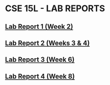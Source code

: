 # **CSE 15L - LAB REPORTS**
## **[Lab Report 1 (Week 2)](https://taniachen.github.io/cse15l-lab-reports/lab-report-1-week-2)**

## **[Lab Report 2 (Weeks 3 & 4)](https://taniachen.github.io/cse15l-lab-reports/lab-report-2-week-3&4)**

## **[Lab Report 3 (Week 6)](https://taniachen.github.io/cse15l-lab-reports/lab-report-3-week-6)**

## **[Lab Report 4 (Week 8)](https://taniachen.github.io/cse15l-lab-reports/lab-report-4-week-8)**